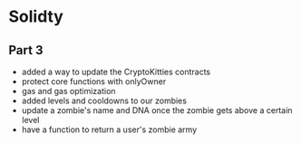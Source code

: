 # Solidty

## Part 3
- added a way to update the CryptoKitties contracts
- protect core functions with onlyOwner
- gas and gas optimization
- added levels and cooldowns to our zombies
- update a zombie's name and DNA once the zombie gets above a certain level
- have a function to return a user's zombie army
